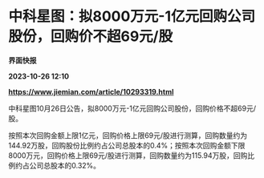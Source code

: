 # 中科星图：拟8000万元-1亿元回购公司股份，回购价不超69元/股
**界面快报**

**2023-10-26 12:10**

**https://www.jiemian.com/article/10293319.html**

中科星图10月26日公告，拟8000万元-1亿元回购公司股份，回购价格不超69元/股。

按照本次回购金额上限1亿元，回购价格上限69元/股进行测算，回购数量约为144.92万股，回购股份比例约占公司总股本的0.4%；按照本次回购金额下限8000万元，回购价格上限69元/股进行测算，回购数量约为115.94万股，回购比例约占公司总股本的0.32%。